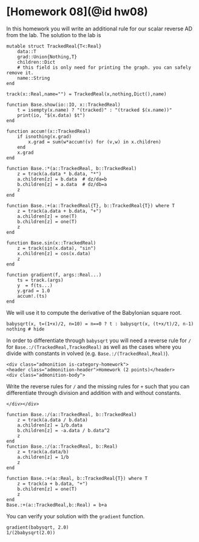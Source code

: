 # [Homework 08](@id hw08)

In this homework you will write an additional rule for our scalar reverse AD
from the lab. The solution to the lab is
```@example hw08
mutable struct TrackedReal{T<:Real}
    data::T
    grad::Union{Nothing,T}
    children::Dict
    # this field is only need for printing the graph. you can safely remove it.
    name::String
end

track(x::Real,name="") = TrackedReal(x,nothing,Dict(),name)

function Base.show(io::IO, x::TrackedReal)
    t = isempty(x.name) ? "(tracked)" : "(tracked $(x.name))"
    print(io, "$(x.data) $t")
end

function accum!(x::TrackedReal)
    if isnothing(x.grad)
        x.grad = sum(w*accum!(v) for (v,w) in x.children)
    end
    x.grad
end

function Base.:*(a::TrackedReal, b::TrackedReal)
    z = track(a.data * b.data, "*")
    a.children[z] = b.data  # dz/da=b
    b.children[z] = a.data  # dz/db=a
    z
end

function Base.:+(a::TrackedReal{T}, b::TrackedReal{T}) where T
    z = track(a.data + b.data, "+")
    a.children[z] = one(T)
    b.children[z] = one(T)
    z
end

function Base.sin(x::TrackedReal)
    z = track(sin(x.data), "sin")
    x.children[z] = cos(x.data)
    z
end

function gradient(f, args::Real...)
    ts = track.(args)
    y  = f(ts...)
    y.grad = 1.0
    accum!.(ts)
end
```

We will use it to compute the derivative of the Babylonian square root.
```@example hw08
babysqrt(x, t=(1+x)/2, n=10) = n==0 ? t : babysqrt(x, (t+x/t)/2, n-1)
nothing # hide
```
In order to differentiate through `babysqrt` you will need a reverse rule for `/`
for `Base.:/(TrackedReal,TrackedReal)` as well as the cases where you divide with
constants in volved (e.g. `Base.:/(TrackedReal,Real)`).

```@raw html
<div class="admonition is-category-homework">
<header class="admonition-header">Homework (2 points)</header>
<div class="admonition-body">
```
Write the reverse rules for `/`  and the missing rules for `+` such that you can
differentiate through division and addition with and without constants.
```@raw html
</div></div>
```
```@setup hw08
function Base.:/(a::TrackedReal, b::TrackedReal)
    z = track(a.data / b.data)
    a.children[z] = 1/b.data
    b.children[z] = -a.data / b.data^2
    z
end
function Base.:/(a::TrackedReal, b::Real)
    z = track(a.data/b)
    a.children[z] = 1/b
    z
end

function Base.:+(a::Real, b::TrackedReal{T}) where T
    z = track(a + b.data, "+")
    b.children[z] = one(T)
    z
end
Base.:+(a::TrackedReal,b::Real) = b+a
```

You can verify your solution with the `gradient` function.
```@repl hw08
gradient(babysqrt, 2.0)
1/(2babysqrt(2.0))
```
